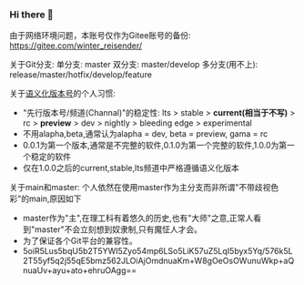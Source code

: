 ### Hi there 👋

由于网络环境问题，本账号仅作为Gitee账号的备份: https://gitee.com/winter_reisender/

关于Git分支:
单分支: master
双分支: master/develop
多分支(用不上): release/master/hotfix/develop/feature

关于[语义化版本号](https://semver.org/lang/zh-CN/)的个人习惯:
- "先行版本号/频道(Channal)"的稳定性: lts > stable > **current(相当于不写)** > rc > **preview** > dev > nightly > bleeding edge > experimental
- 不用alapha,beta,通常认为alapha = dev, beta = preview, gama = rc
- 0.0.1为第一个版本,通常是不完整的软件,0.1.0为第一个完整的软件,1.0.0为第一个稳定的软件
- 仅在1.0.0之后的current,stable,lts频道中严格遵循语义化版本


关于main和master:
个人依然在使用master作为主分支而非所谓"不带歧视色彩"的main,原因如下
- master作为"主",在理工科有着悠久的历史,也有"大师"之意,正常人看到"master"不会立刻想到奴隶制,只有魔怔人才会。
- 为了保证各个Git平台的兼容性。
- 5oiR5Lus5bqU5b2T5YWI5Zyo54mp6LSo5LiK57uZ5LqI5byx5Yq/576k5L2T55yf5q2j55qE5bmz562JLOiAjOmdnuaKm+W8gOeOsOWunuWkp+aQnuaUv+ayu+ato+ehruOAgg==
